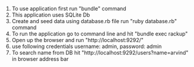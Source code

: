 1. To use application first run "bundle" command
2. This application uses SQLite Db
3. Create and seed data using database.rb file run "ruby database.rb" command
4. To run the application go to command line and hit "bundle exec rackup" 
5. Open up the browser and run "http://localhost:9292/"
6. use following credentials username: admin, password: admin
7. To search name from DB hit "http://localhost:9292/users?name=arvind" in browser address bar